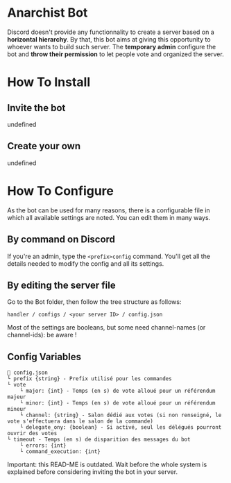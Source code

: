 # Anarchist Bot
Discord doesn't provide any functionnality to create a server based on a **horizontal hierarchy**.
By that, this bot aims at giving this opportunity to whoever wants to build such server. The **temporary admin** configure the bot and **throw their permission** to let people vote and organized the server.

# How To Install
## Invite the bot
undefined
## Create your own
undefined

# How To Configure
As the bot can be used for many reasons, there is a configurable file in which all available settings are noted. You can edit them in many ways.
## By command on Discord
If you're an admin, type the `<prefix>config` command.
You'll get all the details needed to modify the config and all its settings.
## By editing the server file
Go to the Bot folder, then follow the tree structure as follows:
```
handler / configs / <your server ID> / config.json
```
Most of the settings are booleans, but some need channel-names (or channel-ids): be aware !
## Config Variables
```
📄 config.json
└ prefix {string} - Prefix utilisé pour les commandes
└ vote
	└ major: {int} - Temps (en s) de vote alloué pour un référendum majeur
	└ minor: {int} - Temps (en s) de vote alloué pour un référendum mineur
	└ channel: {string} - Salon dédié aux votes (si non renseigné, le vote s'effectuera dans le salon de la commande)
	└ delegate_ony: {boolean} - Si activé, seul les délégués pourront ouvrir des votes
└ timeout - Temps (en s) de disparition des messages du bot
	└ errors: {int}
	└ command_execution: {int}
```

Important: this READ-ME is outdated. Wait before the whole system is explained before considering inviting the bot in your server.
